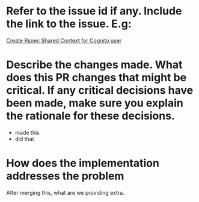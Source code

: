# Refer to the issue id if any. Include the link to the issue. E.g:
[Create Rspec Shared Context for Cognito user](https://perxtechnologies.atlassian.net/browse/PW-1351)

# Describe the changes made. What does this PR changes that might be critical. If any critical decisions have been made, make sure you explain the rationale for these decisions.

- made this
- did that

# How does the implementation addresses the problem

After merging this, what are we providing extra.
